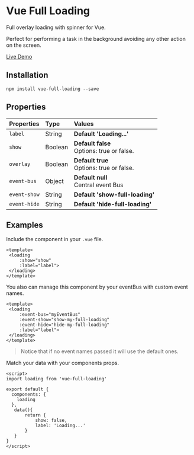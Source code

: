 #   Vue Full Loading


Full overlay loading with spinner for Vue.

Perfect for performing a task in the background avoiding any other action on the screen.

<a href="https://pygmyslowloris.github.io/vue-full-loading/"> Live Demo</a>

##  Installation

```
npm install vue-full-loading --save
```

##  Properties

| Properties            | Type      | Values     |
| :---------------      | :-------  | :--------- |
|  `label`              | String    | <b>Default 'Loading...' |
|  `show`               | Boolean   | <b>Default false</b> <br>Options: true or false.  |
|  `overlay`            | Boolean   | <b>Default true</b> <br>Options: true or false.  |
|  `event-bus`          | Object    | <b>Default null</b> <br>Central event Bus  |
|  `event-show`         | String    | <b>Default 'show-full-loading'|
|  `event-hide`         | String    | <b>Default 'hide-full-loading'|


##  Examples

Include the component in your `.vue` file. 
```
<template>
 <loading
     :show="show"
     :label="label">
 </loading>
</template>
```

You also can manage this component by your eventBus with custom event names. 
```
<template>
 <loading
     :event-bus="myEventBus"
     :event-show="show-my-full-loading"
     :event-hide="hide-my-full-loading"
     :label="label">
 </loading>
</template>
```
> Notice that if no event names passed it will use the default ones.

Match your data with your components props.
```
<script>
import loading from 'vue-full-loading'

export default {
  components: {
    loading
  },
   data(){
       return {
           show: false,
           label: 'Loading...'
       }
   }
}
</script>
```
